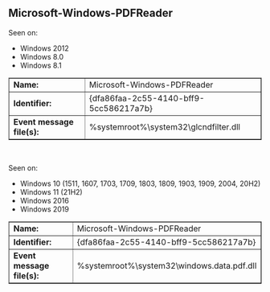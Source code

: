 ## Microsoft-Windows-PDFReader

Seen on:
* Windows 2012
* Windows 8.0
* Windows 8.1

<table border="1" class="docutils">
  <tbody>
    <tr>
      <td><b>Name:</b></td>
      <td>Microsoft-Windows-PDFReader</td>
    </tr>
    <tr>
      <td><b>Identifier:</b></td>
      <td>{dfa86faa-2c55-4140-bff9-5cc586217a7b}</td>
    </tr>
    <tr>
      <td><b>Event message file(s):</b></td>
      <td>%systemroot%\system32\glcndfilter.dll</td>
    </tr>
  </tbody>
</table>

&nbsp;

Seen on:
* Windows 10 (1511, 1607, 1703, 1709, 1803, 1809, 1903, 1909, 2004, 20H2)
* Windows 11 (21H2)
* Windows 2016
* Windows 2019

<table border="1" class="docutils">
  <tbody>
    <tr>
      <td><b>Name:</b></td>
      <td>Microsoft-Windows-PDFReader</td>
    </tr>
    <tr>
      <td><b>Identifier:</b></td>
      <td>{dfa86faa-2c55-4140-bff9-5cc586217a7b}</td>
    </tr>
    <tr>
      <td><b>Event message file(s):</b></td>
      <td>%systemroot%\system32\windows.data.pdf.dll</td>
    </tr>
  </tbody>
</table>

&nbsp;

